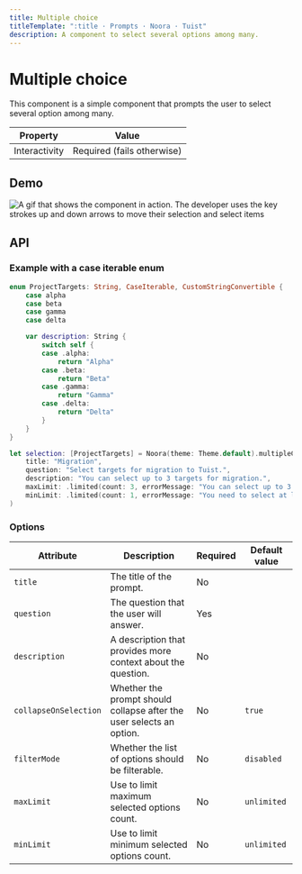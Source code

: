 ```yaml
---
title: Multiple choice
titleTemplate: ":title · Prompts · Noora · Tuist"
description: A component to select several options among many.
---
```


# Multiple choice

This component is a simple component that prompts the user to select several option among many.

| Property | Value |
| --- | --- |
| Interactivity | Required (fails otherwise) |

## Demo

![A gif that shows the component in action. The developer uses the key strokes up and down arrows to move their selection and select items](/components/prompts/multiple-choice.gif)

## API

### Example with a case iterable enum

```swift
enum ProjectTargets: String, CaseIterable, CustomStringConvertible {
    case alpha
    case beta
    case gamma
    case delta

    var description: String {
        switch self {
        case .alpha:
            return "Alpha"
        case .beta:
            return "Beta"
        case .gamma:
            return "Gamma"
        case .delta:
            return "Delta"
        }
    }
}

let selection: [ProjectTargets] = Noora(theme: Theme.default).multipleChoicePrompt(
    title: "Migration",
    question: "Select targets for migration to Tuist.",
    description: "You can select up to 3 targets for migration.",
    maxLimit: .limited(count: 3, errorMessage: "You can select up to 3 targets."),
    minLimit: .limited(count: 1, errorMessage: "You need to select at least 1 target.")
)
```

### Options

| Attribute | Description | Required | Default value |
| --- | --- | --- | --- |
| `title` | The title of the prompt. | No | |
| `question` | The question that the user will answer. | Yes | |
| `description` | A description that provides more context about the question. | No | |
| `collapseOnSelection` | Whether the prompt should collapse after the user selects an option. | No | `true` |
| `filterMode` | Whether the list of options should be filterable. | No | `disabled` |
| `maxLimit` | Use to limit maximum selected options count. | No | `unlimited` |
| `minLimit` | Use to limit minimum selected options count. | No | `unlimited` |
